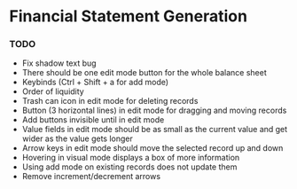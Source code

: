# Financial Statement Generation

### TODO
- Fix shadow text bug
- There should be one edit mode button for the whole balance sheet
- Keybinds (Ctrl + Shift + a for add mode)
- Order of liquidity
- Trash can icon in edit mode for deleting records
- Button (3 horizontal lines) in edit mode for dragging and moving records
- Add buttons invisible until in edit mode
- Value fields in edit mode should be as small as the current value and get wider as the value gets longer
- Arrow keys in edit mode should move the selected record up and down
- Hovering in visual mode displays a box of more information
- Using add mode on existing records does not update them
- Remove increment/decrement arrows

